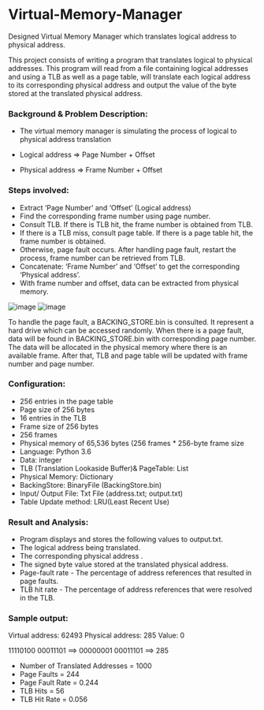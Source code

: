 # Virtual-Memory-Manager
Designed Virtual Memory Manager which translates logical address to physical address.

This project consists of writing a program that translates logical to physical addresses. This program will read from a file containing logical addresses and using a TLB as well as a page table, will translate each logical address to its corresponding physical address and output the value of the byte stored at the translated physical address. 

### Background & Problem Description:

* The virtual memory manager is simulating the process of logical to physical address translation

* Logical address => Page Number + Offset

* Physical address => Frame Number + Offset

### Steps involved:

* Extract ‘Page Number’ and ‘Offset’ (Logical address)
* Find the corresponding frame number using page number.
* Consult TLB. If there is TLB hit, the frame number is obtained from TLB.
* If there is a TLB miss, consult page table. If there is a page table hit, the frame number is obtained.
* Otherwise, page fault occurs. After handling page fault, restart the process, frame number can be retrieved from TLB.
* Concatenate: ‘Frame Number’ and ‘Offset’ to get the corresponding ‘Physical address’.
* With frame number and offset, data can be extracted from physical memory.

![image](https://user-images.githubusercontent.com/32425672/36358889-ee1b5380-14c9-11e8-9f5d-4df9de38a156.png)
![image](https://user-images.githubusercontent.com/32425672/36358891-f2f32bbc-14c9-11e8-80b0-f42b602007c2.png)


            

To handle the page fault, a BACKING_STORE.bin is consulted. It represent a hard drive which can be accessed randomly. When there is a page fault, data will be found in BACKING_STORE.bin with corresponding page number. The data will be allocated in the physical memory where there is an available frame. After that, TLB and page table will be updated with frame number and page number.


### Configuration:

* 256 entries in the page table
* Page size of 256 bytes
* 16 entries in the TLB
* Frame size of 256 bytes
* 256 frames
* Physical memory of 65,536 bytes (256 frames * 256-byte frame size
* Language: Python 3.6
* Data: integer
* TLB (Translation Lookaside Buffer)& PageTable: List
* Physical Memory: Dictionary
* BackingStore: BinaryFile (BackingStore.bin)
* Input/ Output File: Txt File (address.txt; output.txt)
* Table Update method: LRU(Least Recent Use)

### Result and Analysis: 

* Program displays and stores the following values to output.txt.
* The logical address being translated.
* The corresponding physical address .
* The signed byte value stored at the translated physical address.
* Page-fault rate - The percentage of address references that resulted in page faults.
* TLB hit rate - The percentage of address references that were resolved in the TLB.

### Sample output:

Virtual address: 62493 Physical address: 285 Value: 0

11110100 00011101 ==> 00000001 00011101 ==> 285

* Number of Translated Addresses = 1000
* Page Faults = 244
* Page Fault Rate = 0.244
* TLB Hits = 56
* TLB Hit Rate = 0.056



